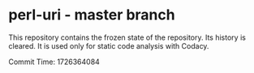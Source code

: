 # perl-uri - master branch

This repository contains the frozen state of the repository.
Its history is cleared. It is used only for static code
analysis with Codacy.

Commit Time: 1726364084